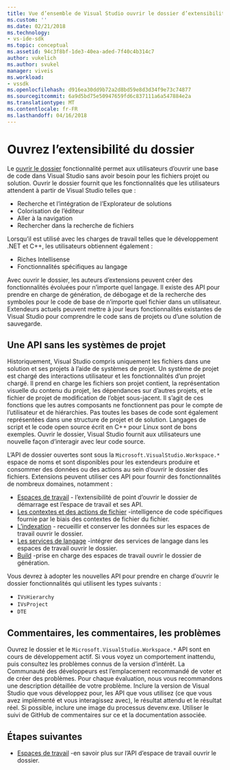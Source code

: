 ```yaml
---
title: Vue d’ensemble de Visual Studio ouvrir le dossier d’extensibilité | Documents Microsoft
ms.custom: ''
ms.date: 02/21/2018
ms.technology:
- vs-ide-sdk
ms.topic: conceptual
ms.assetid: 94c3f8bf-1de3-40ea-aded-7f40c4b314c7
author: vukelich
ms.author: svukel
manager: viveis
ms.workload:
- vssdk
ms.openlocfilehash: d916ea30dd9b72a2d8bd59e8d3d34f9e73c74877
ms.sourcegitcommit: 6a9d5bd75e50947659fd6c837111a6a547884e2a
ms.translationtype: MT
ms.contentlocale: fr-FR
ms.lasthandoff: 04/16/2018
---
```

# <a name="open-folder-extensibility"></a>Ouvrez l’extensibilité du dossier

Le [ouvrir le dossier](../ide/develop-code-in-visual-studio-without-projects-or-solutions.md) fonctionnalité permet aux utilisateurs d’ouvrir une base de code dans Visual Studio sans avoir besoin pour les fichiers projet ou solution. Ouvrir le dossier fournit que les fonctionnalités que les utilisateurs attendent à partir de Visual Studio telles que :

* Recherche et l’intégration de l’Explorateur de solutions
* Colorisation de l’éditeur
* Aller à la navigation
* Rechercher dans la recherche de fichiers

Lorsqu’il est utilisé avec les charges de travail telles que le développement .NET et C++, les utilisateurs obtiennent également :

* Riches Intellisense
* Fonctionnalités spécifiques au langage

Avec ouvrir le dossier, les auteurs d’extensions peuvent créer des fonctionnalités évoluées pour n’importe quel langage. Il existe des API pour prendre en charge de génération, de débogage et de la recherche des symboles pour le code de base de n’importe quel fichier dans un utilisateur. Extendeurs actuels peuvent mettre à jour leurs fonctionnalités existantes de Visual Studio pour comprendre le code sans de projets ou d’une solution de sauvegarde.

## <a name="an-api-without-project-systems"></a>Une API sans les systèmes de projet

Historiquement, Visual Studio compris uniquement les fichiers dans une solution et ses projets à l’aide de systèmes de projet. Un système de projet est chargé des interactions utilisateur et les fonctionnalités d’un projet chargé. Il prend en charge les fichiers son projet contient, la représentation visuelle du contenu du projet, les dépendances sur d’autres projets, et le fichier de projet de modification de l’objet sous-jacent. Il s’agit de ces fonctions que les autres composants ne fonctionnent pas pour le compte de l’utilisateur et de hiérarchies. Pas toutes les bases de code sont également représentées dans une structure de projet et de solution. Langages de script et le code open source écrit en C++ pour Linux sont de bons exemples. Ouvrir le dossier, Visual Studio fournit aux utilisateurs une nouvelle façon d’interagir avec leur code source.

L’API de dossier ouvertes sont sous la `Microsoft.VisualStudio.Workspace.*` espace de noms et sont disponibles pour les extendeurs produire et consommer des données ou des actions au sein d’ouvrir le dossier des fichiers. Extensions peuvent utiliser ces API pour fournir des fonctionnalités de nombreux domaines, notamment :

- [Espaces de travail](workspaces.md) - l’extensibilité de point d’ouvrir le dossier de démarrage est l’espace de travail et ses API.
- [Les contextes et des actions de fichier](workspace-file-contexts.md) -intelligence de code spécifiques fournie par le biais des contextes de fichier du fichier.
- [L’indexation](workspace-indexing.md) - recueillir et conserver les données sur les espaces de travail ouvrir le dossier.
- [Les services de langage](workspace-language-services.md) -intégrer des services de langage dans les espaces de travail ouvrir le dossier.
- [Build](workspace-build.md) -prise en charge des espaces de travail ouvrir le dossier de génération.

Vous devrez à adopter les nouvelles API pour prendre en charge d’ouvrir le dossier fonctionnalités qui utilisent les types suivants :

- `IVsHierarchy`
- `IVsProject`
- `DTE`

## <a name="feedback-comments-issues"></a>Commentaires, les commentaires, les problèmes

Ouvrez le dossier et le `Microsoft.VisualStudio.Workspace.*` API sont en cours de développement actif. Si vous voyez un comportement inattendu, puis consultez les problèmes connus de la version d’intérêt. La Communauté des développeurs est l’emplacement recommandé de voter et de créer des problèmes. Pour chaque évaluation, nous vous recommandons une description détaillée de votre problème. Inclure la version de Visual Studio que vous développez pour, les API que vous utilisez (ce que vous avez implémenté et vous interagissez avec), le résultat attendu et le résultat réel. Si possible, inclure une image du processus devenv.exe. Utiliser le suivi de GitHub de commentaires sur ce et la documentation associée.

## <a name="next-steps"></a>Étapes suivantes

* [Espaces de travail](workspaces.md) -en savoir plus sur l’API d’espace de travail ouvrir le dossier.